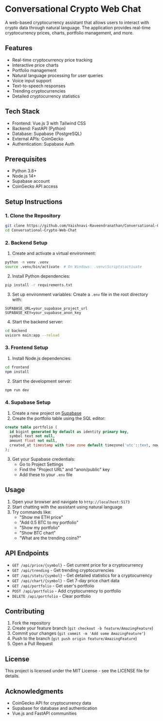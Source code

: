 # Conversational Crypto Web Chat

A web-based cryptocurrency assistant that allows users to interact with crypto data through natural language. The application provides real-time cryptocurrency prices, charts, portfolio management, and more.

## Features

- Real-time cryptocurrency price tracking
- Interactive price charts
- Portfolio management
- Natural language processing for user queries
- Voice input support
- Text-to-speech responses
- Trending cryptocurrencies
- Detailed cryptocurrency statistics

## Tech Stack

- Frontend: Vue.js 3 with Tailwind CSS
- Backend: FastAPI (Python)
- Database: Supabase (PostgreSQL)
- External APIs: CoinGecko
- Authentication: Supabase Auth

## Prerequisites

- Python 3.8+
- Node.js 14+
- Supabase account
- CoinGecko API access

## Setup Instructions

### 1. Clone the Repository

```bash
git clone https://github.com/Vaishnavi-Raveendranathan/Conversational-Crypto-Web-Chat.git
cd Conversational-Crypto-Web-Chat
```

### 2. Backend Setup

1. Create and activate a virtual environment:
```bash
python -m venv .venv
source .venv/bin/activate  # On Windows: .venv\Scripts\activate
```

2. Install Python dependencies:
```bash
pip install -r requirements.txt
```

3. Set up environment variables:
Create a `.env` file in the root directory with:
```
SUPABASE_URL=your_supabase_project_url
SUPABASE_KEY=your_supabase_anon_key
```

4. Start the backend server:
```bash
cd backend
uvicorn main:app --reload
```

### 3. Frontend Setup

1. Install Node.js dependencies:
```bash
cd frontend
npm install
```

2. Start the development server:
```bash
npm run dev
```

### 4. Supabase Setup

1. Create a new project on [Supabase](https://supabase.com)
2. Create the portfolio table using the SQL editor:
```sql
create table portfolio (
  id bigint generated by default as identity primary key,
  symbol text not null,
  amount float not null,
  created_at timestamp with time zone default timezone('utc'::text, now()) not null
);
```

3. Get your Supabase credentials:
   - Go to Project Settings
   - Find the "Project URL" and "anon/public" key
   - Add these to your `.env` file

## Usage

1. Open your browser and navigate to `http://localhost:5173`
2. Start chatting with the assistant using natural language
3. Try commands like:
   - "Show me ETH price"
   - "Add 0.5 BTC to my portfolio"
   - "Show my portfolio"
   - "Show BTC chart"
   - "What are the trending coins?"

## API Endpoints

- `GET /api/price/{symbol}` - Get current price for a cryptocurrency
- `GET /api/trending` - Get trending cryptocurrencies
- `GET /api/stats/{symbol}` - Get detailed statistics for a cryptocurrency
- `GET /api/chart/{symbol}` - Get 7-day price chart data
- `GET /api/portfolio` - Get user's portfolio
- `POST /api/portfolio` - Add cryptocurrency to portfolio
- `DELETE /api/portfolio` - Clear portfolio

## Contributing

1. Fork the repository
2. Create your feature branch (`git checkout -b feature/AmazingFeature`)
3. Commit your changes (`git commit -m 'Add some AmazingFeature'`)
4. Push to the branch (`git push origin feature/AmazingFeature`)
5. Open a Pull Request

## License

This project is licensed under the MIT License - see the LICENSE file for details.

## Acknowledgments

- CoinGecko API for cryptocurrency data
- Supabase for database and authentication
- Vue.js and FastAPI communities 